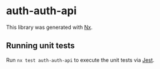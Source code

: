 # auth-auth-api

This library was generated with [Nx](https://nx.dev).

## Running unit tests

Run `nx test auth-auth-api` to execute the unit tests via [Jest](https://jestjs.io).
